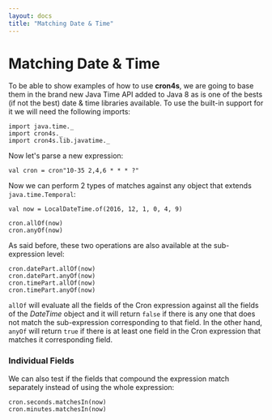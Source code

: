 ```yaml
---
layout: docs
title: "Matching Date & Time"
---
```


# Matching Date & Time

To be able to show examples of how to use **cron4s**, we are going to base them in the brand
new Java Time API added to Java 8 as is one of the bests (if not the best) date & time
libraries available. To use the built-in support for it we will need the following imports:

```tut:silent
import java.time._
import cron4s._
import cron4s.lib.javatime._
```

Now let's parse a new expression:

```tut
val cron = cron"10-35 2,4,6 * * * ?"
```

Now we can perform 2 types of matches against any object that extends `java.time.Temporal`:

```tut
val now = LocalDateTime.of(2016, 12, 1, 0, 4, 9)

cron.allOf(now)
cron.anyOf(now)
```

As said before, these two operations are also available at the sub-expression level:

```tut
cron.datePart.allOf(now)
cron.datePart.anyOf(now)
cron.timePart.allOf(now)
cron.timePart.anyOf(now)
```

`allOf` will evaluate all the fields of the Cron expression against all the fields
of the _DateTime_ object and it will return `false` if there is any one that does
not match the sub-expression corresponding to that field. In the other hand, `anyOf`
will return `true` if there is at least one field in the Cron expression that matches
it corresponding field.

### Individual Fields

We can also test if the fields that compound the expression match separately instead
of using the whole expression:

```tut
cron.seconds.matchesIn(now)
cron.minutes.matchesIn(now)
```